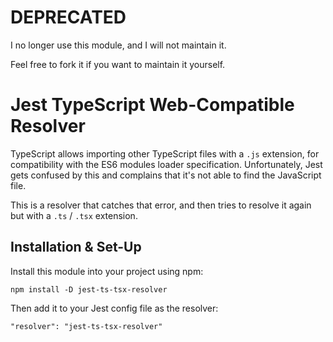 # DEPRECATED

I no longer use this module, and I will not maintain it.

Feel free to fork it if you want to maintain it yourself.

# Jest TypeScript Web-Compatible Resolver

TypeScript allows importing other TypeScript files with a `.js` extension, for
compatibility with the ES6 modules loader specification. Unfortunately, Jest
gets confused by this and complains that it's not able to find the JavaScript
file.

This is a resolver that catches that error, and then tries to resolve it again
but with a `.ts` / `.tsx` extension.

## Installation & Set-Up

Install this module into your project using npm:

```
npm install -D jest-ts-tsx-resolver
```

Then add it to your Jest config file as the resolver:

```
"resolver": "jest-ts-tsx-resolver"
```
